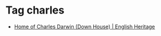 <!--
title: Tag charles
date: 2020-06-28T14:43:49.312Z
tags:
-->
# Tag charles

 * [Home of Charles Darwin (Down House) | English Heritage](124422253927.md)